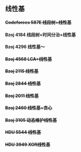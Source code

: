 ## 线性基
#### ~~Codeforces 587E 线段树+线性基~~
#### Bzoj 4184 线段树+时间分治+线性基
#### Bzoj 4296 线性基～
#### ~~Bzoj 4568 LCA+线性基~~
#### ~~Bzoj 2115 线性基~~
#### ~~Bzoj 2844 线性基~~
#### ~~Bzoj 2011 线性基~~
#### ~~Bzoj 2460 线性基+贪心~~
#### ~~Bzoj 3105 动态维护线性基~~
#### ~~HDU 5544 线性基~~
#### ~~HDU 3949 XOR线性基~~

